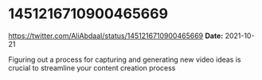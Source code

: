 # 1451216710900465669
https://twitter.com/AliAbdaal/status/1451216710900465669
**Date:** 2021-10-21

Figuring out a process for capturing and generating new video ideas is crucial to streamline your content creation process
